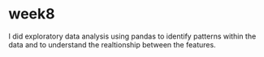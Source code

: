 # week8

I did exploratory data analysis using pandas to identify patterns within the data and to understand the realtionship between the features.
